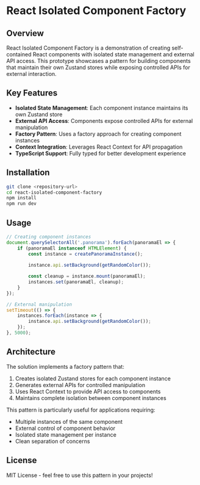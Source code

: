 # React Isolated Component Factory

## Overview

React Isolated Component Factory is a demonstration of creating self-contained React components with isolated state management and external API access. This prototype showcases a pattern for building components that maintain their own Zustand stores while exposing controlled APIs for external interaction.

## Key Features

- **Isolated State Management**: Each component instance maintains its own Zustand store
- **External API Access**: Components expose controlled APIs for external manipulation
- **Factory Pattern**: Uses a factory approach for creating component instances
- **Context Integration**: Leverages React Context for API propagation
- **TypeScript Support**: Fully typed for better development experience

## Installation

```bash
git clone <repository-url>
cd react-isolated-component-factory
npm install
npm run dev
```

## Usage

```typescript
// Creating component instances
document.querySelectorAll('.panorama').forEach(panoramaEl => {
    if (panoramaEl instanceof HTMLElement) {
        const instance = createPanoramaInstance();
        
        instance.api.setBackground(getRandomColor());

        const cleanup = instance.mount(panoramaEl);
        instances.set(panoramaEl, cleanup);
    }
});

// External manipulation
setTimeout(() => {
    instances.forEach(instance => {
        instance.api.setBackground(getRandomColor());
    });
}, 5000);
```

## Architecture

The solution implements a factory pattern that:
1. Creates isolated Zustand stores for each component instance
2. Generates external APIs for controlled manipulation
3. Uses React Context to provide API access to components
4. Maintains complete isolation between component instances

This pattern is particularly useful for applications requiring:
- Multiple instances of the same component
- External control of component behavior
- Isolated state management per instance
- Clean separation of concerns

## License

MIT License - feel free to use this pattern in your projects!